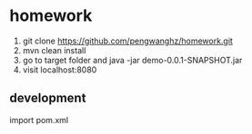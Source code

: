 # homework
1. git clone https://github.com/pengwanghz/homework.git
2. mvn clean install
3. go to target folder and java -jar demo-0.0.1-SNAPSHOT.jar
4. visit localhost:8080

## development
import pom.xml

